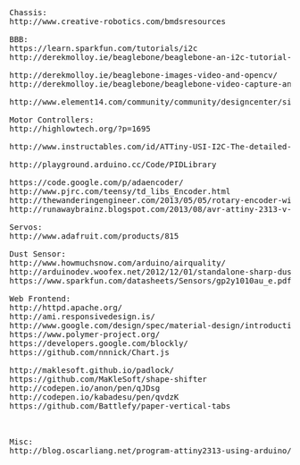<pre>
Chassis:
http://www.creative-robotics.com/bmdsresources

BBB:
https://learn.sparkfun.com/tutorials/i2c
http://derekmolloy.ie/beaglebone/beaglebone-an-i2c-tutorial-interfacing-to-a-bma180-accelerometer/

http://derekmolloy.ie/beaglebone-images-video-and-opencv/
http://derekmolloy.ie/beaglebone/beaglebone-video-capture-and-image-processing-on-embedded-linux-using-opencv/

http://www.element14.com/community/community/designcenter/single-board-computers/next-gen_beaglebone/blog/2013/08/10/bbb--rechargeable-on-board-battery-system

Motor Controllers:
http://highlowtech.org/?p=1695

http://www.instructables.com/id/ATTiny-USI-I2C-The-detailed-in-depth-and-infor/

http://playground.arduino.cc/Code/PIDLibrary

https://code.google.com/p/adaencoder/
http://www.pjrc.com/teensy/td_libs_Encoder.html
http://thewanderingengineer.com/2013/05/05/rotary-encoder-with-the-attiny85/
http://runawaybrainz.blogspot.com/2013/08/avr-attiny-2313-v-usb-media-volume.html

Servos:
http://www.adafruit.com/products/815

Dust Sensor:
http://www.howmuchsnow.com/arduino/airquality/
http://arduinodev.woofex.net/2012/12/01/standalone-sharp-dust-sensor/
https://www.sparkfun.com/datasheets/Sensors/gp2y1010au_e.pdf

Web Frontend:
http://httpd.apache.org/
http://ami.responsivedesign.is/
http://www.google.com/design/spec/material-design/introduction.html
https://www.polymer-project.org/
https://developers.google.com/blockly/
https://github.com/nnnick/Chart.js

http://maklesoft.github.io/padlock/
https://github.com/MaKleSoft/shape-shifter
http://codepen.io/anon/pen/qJDsg
http://codepen.io/kabadesu/pen/qvdzK
https://github.com/Battlefy/paper-vertical-tabs



Misc:
http://blog.oscarliang.net/program-attiny2313-using-arduino/
</pre>

